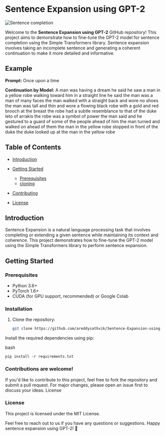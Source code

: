 # Sentence Expansion using GPT-2

![Sentence completion](https://storage.googleapis.com/wandb-production.appspot.com/wandb-public-images/tk8kfl2kbl.png)

Welcome to the **Sentence Expansion using GPT-2** GitHub repository! This project aims to demonstrate how to fine-tune the GPT-2 model for sentence completion using the Simple Transformers library. Sentence expansion involves taking an incomplete sentence and generating a coherent continuation to make it more detailed and informative.

## Example

**Prompt:** Once upon a time

**Continuation by Model:** 
        A man was having a dream he said he saw a man in a yellow robe walking toward him in a straight line he said the man was a man of many faces the man walked with a straight back and wore no shoes the man was tall and thin and wore a flowing black robe with a gold and red brooch at the breast the robe had a subtle resemblance to that of the duke leto of arrakis the robe was a symbol of power the man said and he gestured to a guard of some of the people ahead of him the man turned and walked on ahead of them the man in the yellow robe stopped in front of the duke the duke looked up at the man in the yellow robe

## Table of Contents

- [Introduction](#introduction)
- [Getting Started](#getting-started)
  - [Prerequisites](#prerequisites)
  - [cloning](#installation)

- [Contributing](#contributing)
- [License](#license)

## Introduction

Sentence Expansion is a natural language processing task that involves completing or extending a given sentence while maintaining its context and coherence. This project demonstrates how to fine-tune the GPT-2 model using the Simple Transformers library to perform sentence expansion.

## Getting Started

### Prerequisites

- Python 3.6+
- PyTorch 1.6+
- CUDA (for GPU support, recommended) or Google Colab

### Installation

1. Clone the repository:

   ```bash
   git clone https://github.com/areddysathvik/Sentence-Expansion-using-GPT-2.git

Install the required dependencies using pip:

bash

    pip install -r requirements.txt




### Contributions are welcome! 
If you'd like to contribute to this project, feel free to fork the repository and submit a pull request. For major changes, please open an issue first to discuss your ideas.
License

### License
This project is licensed under the MIT License.

Feel free to reach out to us if you have any questions or suggestions. Happy sentence expansion using GPT-2! 🚀
